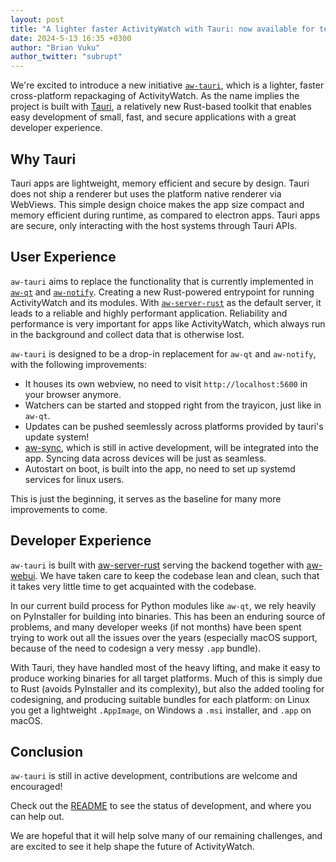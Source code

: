 ```yaml
---
layout: post
title: "A lighter faster ActivityWatch with Tauri: now available for testing" 
date: 2024-5-13 16:35 +0300
author: "Brian Vuku"
author_twitter: "subrupt"
---
```


We're excited to introduce a new initiative [`aw-tauri`](http://github.com/ActivityWatch/aw-tauri), which is a lighter, faster cross-platform repackaging of ActivityWatch. As the name implies the project is built with [Tauri](https://tauri.app), a relatively new Rust-based toolkit that enables easy development of small, fast, and secure applications with a great developer experience.

## Why Tauri

Tauri apps are lightweight, memory efficient and secure by design. Tauri does not ship a renderer but uses the platform native renderer via WebViews. This simple design choice makes the app size compact and memory efficient during runtime, as compared to electron apps. Tauri apps are secure, only interacting with the host systems through Tauri APIs.

## User Experience

`aw-tauri` aims to replace the functionality that is currently implemented in [`aw-qt`](https://github.com/ActivityWatch/aw-qt) and [`aw-notify`](https://github.com/ActivityWatch/aw-notify). Creating a new Rust-powered entrypoint for running ActivityWatch and its modules. With [`aw-server-rust`](https://github.com/ActivityWatch/aw-server-rust) as the default server, it leads to a reliable and highly performant application. Reliability and performance is very important for apps like ActivityWatch, which always run in the background and collect data that is otherwise lost.

`aw-tauri` is designed to be a drop-in replacement for `aw-qt` and `aw-notify`, with the following improvements:

- It houses its own webview, no need to visit `http://localhost:5600` in your browser anymore.
- Watchers can be started and stopped right from the trayicon, just like in `aw-qt`.
- Updates can be pushed seemlessly across platforms provided by tauri's update system!
- [aw-sync](https://github.com/ActivityWatch/aw-server-rust/tree/master/aw-sync), which is still in active development, will be integrated into the app. Syncing data across devices will be just as seamless.
- Autostart on boot, is built into the app, no need to set up systemd services for linux users.

This is just the beginning, it serves as the baseline for many more improvements to come.

## Developer Experience

`aw-tauri` is built with [aw-server-rust](https://github.com/ActivityWatch/aw-server-rust) serving the backend together with [aw-webui](https://github.com/ActivityWatch/aw-webui). We have taken care to keep the codebase lean and clean, such that it takes very little time to get acquainted with the codebase.

In our current build process for Python modules like `aw-qt`, we rely heavily on PyInstaller for building into binaries. This has been an enduring source of problems, and many developer weeks (if not months) have been spent trying to work out all the issues over the years (especially macOS support, because of the need to codesign a very messy `.app` bundle).

With Tauri, they have handled most of the heavy lifting, and make it easy to produce working binaries for all target platforms. Much of this is simply due to Rust (avoids PyInstaller and its complexity), but also the added tooling for codesigning, and producing suitable bundles for each platform: on Linux you get a lightweight `.AppImage`, on Windows a `.msi` installer, and `.app` on macOS.

## Conclusion

`aw-tauri` is still in active development, contributions are welcome and encouraged!

Check out the [README](https://github.com/ActivityWatch/aw-tauri/blob/master/README.md) to see the status of development, and where you can help out.

We are hopeful that it will help solve many of our remaining challenges, and are excited to see it help shape the future of ActivityWatch.
